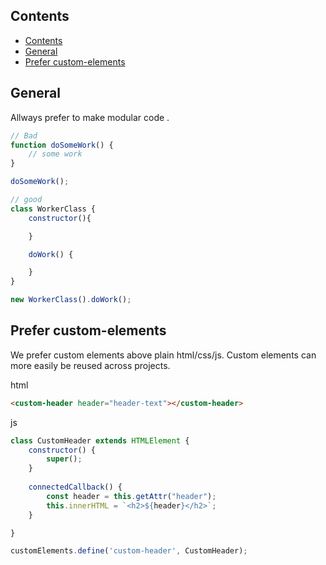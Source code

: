 ## Contents

- [Contents](#contents)
- [General](#general)
- [Prefer custom-elements](#prefer-custom-elements)


## General
Allways prefer to make modular code . 
```js
// Bad
function doSomeWork() {
    // some work
}

doSomeWork();

// good
class WorkerClass {
    constructor(){

    }

    doWork() {

    }
}

new WorkerClass().doWork();

```

## Prefer custom-elements
We prefer custom elements above plain html/css/js. Custom elements can more easily be reused across projects.

html
```html
<custom-header header="header-text"></custom-header>
```
js

```js
class CustomHeader extends HTMLElement {
    constructor() {
        super();
    }
    
    connectedCallback() {
        const header = this.getAttr("header");
        this.innerHTML = `<h2>${header}</h2>`;
    }

}

customElements.define('custom-header', CustomHeader);
```
